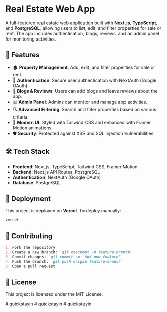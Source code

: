 # Real Estate Web App

A full-featured real estate web application built with **Next.js**, **TypeScript**, and **PostgreSQL**, allowing users to list, edit, and filter properties for sale or rent. The app includes authentication, blogs, reviews, and an admin panel for monitoring activities.

## 🚀 Features

- 🏠 **Property Management**: Add, edit, and filter properties for sale or rent.
- 🔐 **Authentication**: Secure user authentication with NextAuth (Google OAuth).
- 📝 **Blogs & Reviews**: Users can add blogs and leave reviews about the app.
- 📊 **Admin Panel**: Admins can monitor and manage app activities.
- 🔍 **Advanced Filtering**: Search and filter properties based on various criteria.
- 🎨 **Modern UI**: Styled with Tailwind CSS and enhanced with Framer Motion animations.
- 🛡️ **Security**: Protected against XSS and SQL injection vulnerabilities.

## 🛠️ Tech Stack

- **Frontend**: Next.js, TypeScript, Tailwind CSS, Framer Motion
- **Backend**: Next.js API Routes, PostgreSQL
- **Authentication**: NextAuth (Google OAuth)
- **Database**: PostgreSQL

## 🚀 Deployment

This project is deployed on **Vercel**. To deploy manually:

```md
vercel
```

## 🤝 Contributing

```md
1. Fork the repository
2. Create a new branch: `git checkout -b feature-branch`
3. Commit changes: `git commit -m 'Add new feature'`
4. Push the branch: `git push origin feature-branch`
5. Open a pull request
```

## 📄 License

This project is licensed under the MIT License.

#   q u i c k s t a y i n  
 #   q u i c k s t a y i n  
 #   q u i c k s t a y i n  
 